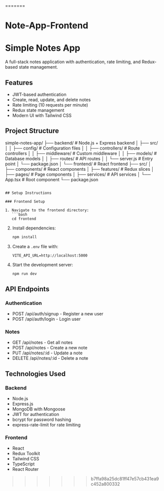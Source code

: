 
=======
# Note-App-Frontend
# Simple Notes App

A full-stack notes application with authentication, rate limiting, and Redux-based state management.

## Features

- JWT-based authentication
- Create, read, update, and delete notes
- Rate limiting (10 requests per minute)
- Redux state management
- Modern UI with Tailwind CSS

## Project Structure

simple-notes-app/
├── backend/           # Node.js + Express backend
│   ├── src/
│   │   ├── config/   # Configuration files
│   │   ├── controllers/ # Route controllers
│   │   ├── middleware/  # Custom middleware
│   │   ├── models/    # Database models
│   │   ├── routes/    # API routes
│   │   └── server.js  # Entry point
│   └── package.json
│
└── frontend/         # React frontend
    ├── src/
    │   ├── components/ # React components
    │   ├── features/   # Redux slices
    │   ├── pages/      # Page components
    │   ├── services/   # API services
    │   └── App.tsx     # Root component
    └── package.json
```

## Setup Instructions

### Frontend Setup

1. Navigate to the frontend directory:
   ```bash
   cd frontend
   ```

2. Install dependencies:
   ```bash
   npm install
   ```

3. Create a `.env` file with:
   ```
   VITE_API_URL=http://localhost:5000
   ```

4. Start the development server:
   ```bash
   npm run dev
   ```

## API Endpoints

### Authentication
- POST /api/auth/signup - Register a new user
- POST /api/auth/login - Login user

### Notes
- GET /api/notes - Get all notes
- POST /api/notes - Create a new note
- PUT /api/notes/:id - Update a note
- DELETE /api/notes/:id - Delete a note

## Technologies Used

### Backend
- Node.js
- Express.js
- MongoDB with Mongoose
- JWT for authentication
- bcrypt for password hashing
- express-rate-limit for rate limiting

### Frontend
- React
- Redux Toolkit
- Tailwind CSS
- TypeScript
- React Router 
>>>>>>> b7ffa98a25dc81ff47e57cb431ea9c452a800332
